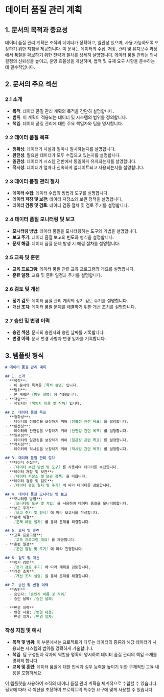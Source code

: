 # 데이터 품질 관리 계획

## 1. 문서의 목적과 중요성
데이터 품질 관리 계획은 조직의 데이터가 정확하고, 일관성 있으며, 사용 가능하도록 보장하기 위한 지침을 제공합니다. 이 문서는 데이터의 수집, 저장, 관리 및 유지보수 과정에서 품질을 확보하기 위한 전략과 절차를 상세히 설명합니다. 데이터 품질 관리는 의사 결정의 신뢰성을 높이고, 운영 효율성을 개선하며, 법적 및 규제 요구 사항을 준수하는 데 필수적입니다.

## 2. 문서의 주요 섹션

### 2.1 소개
- **목적**: 데이터 품질 관리 계획의 목적을 간단히 설명합니다.
- **범위**: 이 계획이 적용되는 데이터 및 시스템의 범위를 정의합니다.
- **책임**: 데이터 품질 관리에 대한 주요 책임자와 팀을 명시합니다.

### 2.2 데이터 품질 목표
- **정확성**: 데이터가 사실과 얼마나 일치하는지를 설명합니다.
- **완전성**: 필요한 데이터가 모두 수집되고 있는지를 설명합니다.
- **일관성**: 데이터가 시스템 전반에서 동일하게 유지되는지를 설명합니다.
- **적시성**: 데이터가 얼마나 신속하게 업데이트되고 사용되는지를 설명합니다.

### 2.3 데이터 품질 관리 절차
- **데이터 수집**: 데이터 수집의 방법과 도구를 설명합니다.
- **데이터 저장 및 보관**: 데이터 저장소와 보관 정책을 설명합니다.
- **데이터 검증 및 검토**: 데이터 검증 절차 및 검토 주기를 설명합니다.

### 2.4 데이터 품질 모니터링 및 보고
- **모니터링 방법**: 데이터 품질을 모니터링하는 도구와 기법을 설명합니다.
- **보고 주기**: 데이터 품질 보고의 빈도와 형식을 설명합니다.
- **문제 해결**: 데이터 품질 문제 발생 시 해결 절차를 설명합니다.

### 2.5 교육 및 훈련
- **교육 프로그램**: 데이터 품질 관련 교육 프로그램의 개요를 설명합니다.
- **훈련 일정**: 교육 및 훈련 일정과 주기를 설명합니다.

### 2.6 검토 및 개선
- **정기 검토**: 데이터 품질 관리 계획의 정기 검토 주기를 설명합니다.
- **개선 조치**: 데이터 품질 문제를 해결하기 위한 개선 조치를 설명합니다.

### 2.7 승인 및 변경 이력
- **승인 섹션**: 문서의 승인자와 승인 날짜를 기록합니다.
- **변경 이력**: 문서 변경 사항과 변경 일자를 기록합니다.

## 3. 템플릿 형식

```markdown
# 데이터 품질 관리 계획

## 1. 소개
- **목적**: 
  - 이 문서의 목적은 [목적 설명] 입니다.
- **범위**: 
  - 본 계획은 [범위 설명] 에 적용됩니다.
- **책임**: 
  - 책임자는 [책임자 이름 및 직위] 입니다.

## 2. 데이터 품질 목표
- **정확성**: 
  - 데이터의 정확성을 보장하기 위해 [정확성 관련 목표] 를 설정합니다.
- **완전성**: 
  - 데이터의 완전성을 보장하기 위해 [완전성 관련 목표] 를 설정합니다.
- **일관성**: 
  - 데이터의 일관성을 보장하기 위해 [일관성 관련 목표] 를 설정합니다.
- **적시성**: 
  - 데이터의 적시성을 보장하기 위해 [적시성 관련 목표] 를 설정합니다.

## 3. 데이터 품질 관리 절차
- **데이터 수집**: 
  - [데이터 수집 방법 및 도구] 를 사용하여 데이터를 수집합니다.
- **데이터 저장 및 보관**: 
  - [데이터 저장소 및 보관 정책] 을 따릅니다.
- **데이터 검증 및 검토**: 
  - [데이터 검증 절차 및 주기] 에 따라 데이터를 검토합니다.

## 4. 데이터 품질 모니터링 및 보고
- **모니터링 방법**: 
  - [모니터링 도구 및 기법] 을 사용하여 데이터 품질을 모니터링합니다.
- **보고 주기**: 
  - [보고 주기 및 형식] 에 따라 보고서를 작성합니다.
- **문제 해결**: 
  - [문제 해결 절차] 를 통해 문제를 해결합니다.

## 5. 교육 및 훈련
- **교육 프로그램**: 
  - [교육 프로그램 개요] 를 제공합니다.
- **훈련 일정**: 
  - [훈련 일정 및 주기] 에 따라 진행합니다.

## 6. 검토 및 개선
- **정기 검토**: 
  - [정기 검토 주기] 에 따라 계획을 검토합니다.
- **개선 조치**: 
  - [개선 조치 설명] 을 통해 문제를 해결합니다.

## 7. 승인 및 변경 이력
- **승인**
  - 승인자: [승인자 이름 및 직위]
  - 승인 날짜: [승인 날짜]

- **변경 이력**
  - 변경 사항: [변경 내용]
  - 변경 일자: [변경 일자]
```

### 작성 지침 및 예시
- **목적 및 범위**: 이 부분에서는 프로젝트가 다루는 데이터의 종류와 해당 데이터가 사용되는 시스템의 범위를 명확하게 기술합니다.
- **책임**: 팀 구성원과 각자의 역할을 명확히 명시하여 데이터 품질 관리의 책임 소재를 명확히 합니다.
- **교육 및 훈련**: 데이터 품질에 대한 인식과 실무 능력을 높이기 위한 구체적인 교육 내용을 포함하세요.

이 템플릿을 사용하여 조직의 데이터 품질 관리 계획을 체계적으로 수립할 수 있습니다. 필요에 따라 각 섹션을 조정하여 프로젝트의 특수한 요구에 맞게 사용할 수 있습니다.